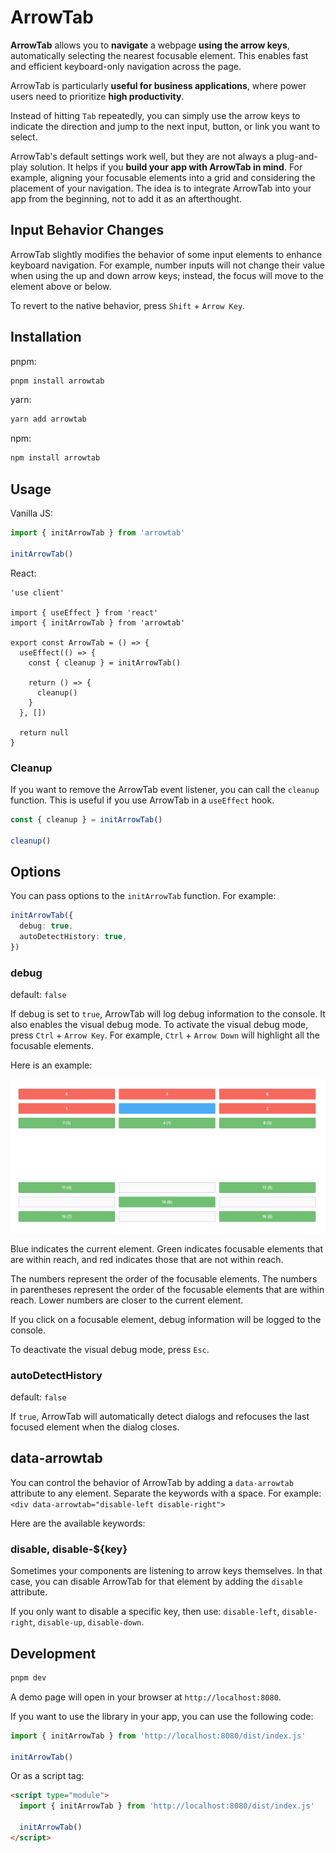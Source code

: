# ArrowTab

**ArrowTab** allows you to **navigate** a webpage **using the arrow keys**, automatically selecting the nearest focusable element. This enables fast and efficient keyboard-only navigation across the page.

ArrowTab is particularly **useful for business applications**, where power users need to prioritize **high productivity**.

Instead of hitting `Tab` repeatedly, you can simply use the arrow keys to indicate the direction and jump to the next input, button, or link you want to select.

ArrowTab's default settings work well, but they are not always a plug-and-play solution. It helps if you **build your app with ArrowTab in mind**. For example, aligning your focusable elements into a grid and considering the placement of your navigation. The idea is to integrate ArrowTab into your app from the beginning, not to add it as an afterthought.

## Input Behavior Changes

ArrowTab slightly modifies the behavior of some input elements to enhance keyboard navigation. For example, number inputs will not change their value when using the up and down arrow keys; instead, the focus will move to the element above or below.

To revert to the native behavior, press `Shift` + `Arrow Key`.

## Installation

pnpm:

```sh
pnpm install arrowtab
```

yarn:

```sh
yarn add arrowtab
```

npm:

```sh
npm install arrowtab
```

## Usage

Vanilla JS:

```ts
import { initArrowTab } from 'arrowtab'

initArrowTab()
```

React:

```tsx
'use client'

import { useEffect } from 'react'
import { initArrowTab } from 'arrowtab'

export const ArrowTab = () => {
  useEffect(() => {
    const { cleanup } = initArrowTab()

    return () => {
      cleanup()
    }
  }, [])

  return null
}
```

### Cleanup

If you want to remove the ArrowTab event listener, you can call the `cleanup` function. This is useful if you use ArrowTab in a `useEffect` hook.

```ts
const { cleanup } = initArrowTab()

cleanup()
```

## Options

You can pass options to the `initArrowTab` function. For example:

```ts
initArrowTab({ 
  debug: true,
  autoDetectHistory: true,
})
```

### debug

default: `false`

If debug is set to `true`, ArrowTab will log debug information to the console. It also enables the visual debug mode. To activate the visual debug mode, press `Ctrl` + `Arrow Key`. For example, `Ctrl` + `Arrow Down` will highlight all the focusable elements.

Here is an example:

<div style="padding:10px; background:white; border-radius:4px; margin-bottom:1rem">
  <img src="docs/images/visual-debug-mode.jpg" alt="Visual debug mode example">
</div>

Blue indicates the current element. Green indicates focusable elements that are within reach, and red indicates those that are not within reach.

The numbers represent the order of the focusable elements. The numbers in parentheses represent the order of the focusable elements that are within reach. Lower numbers are closer to the current element.

If you click on a focusable element, debug information will be logged to the console.

To deactivate the visual debug mode, press `Esc`.

### autoDetectHistory

default: `false`

If `true`, ArrowTab will automatically detect dialogs and refocuses the last focused element when the dialog closes.

## data-arrowtab

You can control the behavior of ArrowTab by adding a `data-arrowtab` attribute to any element. Separate the keywords with a space. For example: `<div data-arrowtab="disable-left disable-right">`

Here are the available keywords:

### disable, disable-${key}

Sometimes your components are listening to arrow keys themselves. In that case, you can disable ArrowTab for that element by adding the `disable` attribute.

If you only want to disable a specific key, then use: `disable-left`, `disable-right`, `disable-up`, `disable-down`.

## Development

```sh
pnpm dev
```

A demo page will open in your browser at `http://localhost:8080`.

If you want to use the library in your app, you can use the following code:

```ts
import { initArrowTab } from 'http://localhost:8080/dist/index.js'

initArrowTab()
```

Or as a script tag:

```html
<script type="module">
  import { initArrowTab } from 'http://localhost:8080/dist/index.js'

  initArrowTab()
</script>
```
